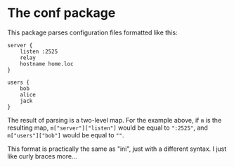 # The conf package

This package parses configuration files formatted like this:

	server {
		listen :2525
		relay
		hostname home.loc
	}

	users {
		bob
		alice
		jack
	}

The result of parsing is a two-level map. For the example above, if `m`
is the resulting map, `m["server"]["listen"]` would be equal to
`":2525"`, and `m["users"]["bob"]` would be equal to `""`.

This format is practically the same as "ini", just with a different
syntax. I just like curly braces more...
